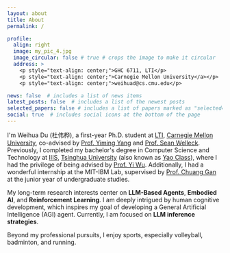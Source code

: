 ```yaml
---
layout: about
title: About
permalink: /

profile:
  align: right
  image: my_pic_4.jpg
  image_circular: false # true # crops the image to make it circular
  address: >
    <p style="text-align: center;">GHC 6711, LTI</p>
    <p style="text-align: center;">Carnegie Mellon University</a></p>
    <p style="text-align: center;">weihuad@cs.cmu.edu</p>

news: false  # includes a list of news items
latest_posts: false  # includes a list of the newest posts
selected_papers: false # includes a list of papers marked as "selected={true}"
social: true  # includes social icons at the bottom of the page
---
```


I'm Weihua Du (杜伟桦), a first-year Ph.D. student at [LTI](https://www.lti.cs.cmu.edu/index.html), [Carnegie Mellon University](https://www.cmu.edu/), co-advised by [Prof. Yiming Yang](https://www.cs.cmu.edu/~./yiming/) and [Prof. Sean Welleck](https://wellecks.com/). Previously, I completed my bachelor's degree in Computer Science and Technology at [IIIS](https://iiis.tsinghua.edu.cn/), [Tsinghua University](https://www.tsinghua.edu.cn/en/) (also known as [Yao Class](https://iiis.tsinghua.edu.cn/en/yaoclass/)), where I had the privilege of being advised by [Prof. Yi Wu](https://jxwuyi.weebly.com/). Additionally, I had a wonderful internship at the MIT-IBM Lab, supervised by [Prof. Chuang Gan](https://people.csail.mit.edu/ganchuang/) at the junior year of undergraduate studies.

My long-term research interests center on **LLM-Based Agents**, **Embodied AI**, and **Reinforcement Learning**. I am deeply intrigued by human cognitive development, which inspires my goal of developing a General Artificial Intelligence (AGI) agent. Currently, I am focused on **LLM inference strategies**.

Beyond my professional pursuits, I enjoy sports, especially volleyball, badminton, and running.